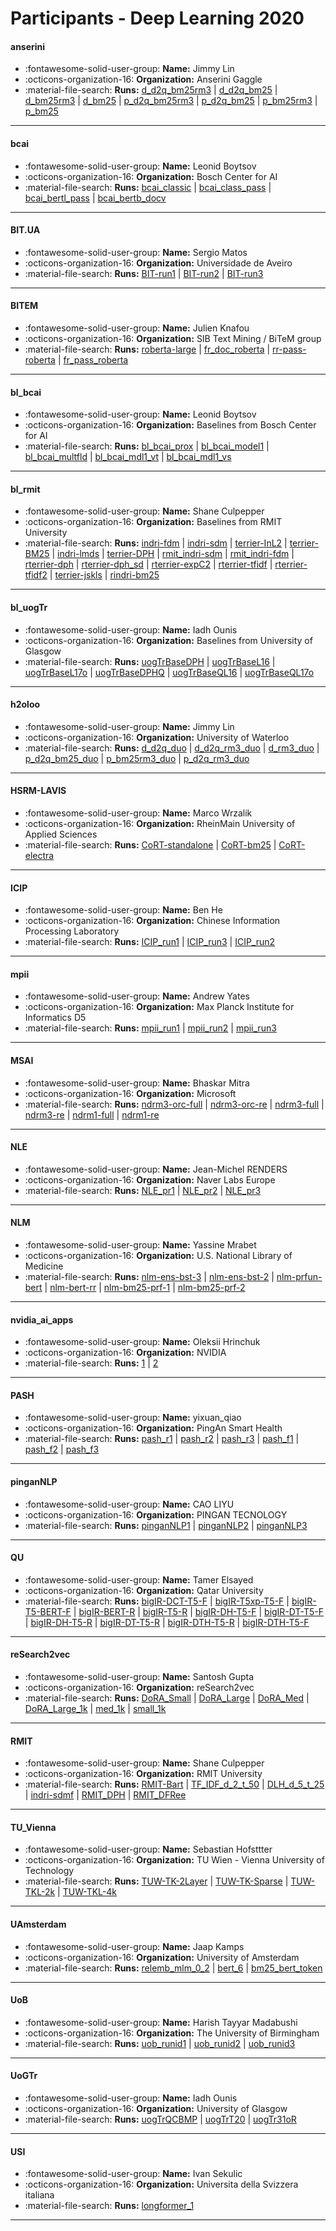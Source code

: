 # Participants - Deep Learning 2020 

#### anserini
 - :fontawesome-solid-user-group: **Name:** Jimmy Lin
 - :octicons-organization-16: **Organization:** Anserini Gaggle
 - :material-file-search: **Runs:** [d_d2q_bm25rm3](./runs.md#d_d2q_bm25rm3) | [d_d2q_bm25](./runs.md#d_d2q_bm25) | [d_bm25rm3](./runs.md#d_bm25rm3) | [d_bm25](./runs.md#d_bm25) | [p_d2q_bm25rm3](./runs.md#p_d2q_bm25rm3) | [p_d2q_bm25](./runs.md#p_d2q_bm25) | [p_bm25rm3](./runs.md#p_bm25rm3) | [p_bm25](./runs.md#p_bm25)

---
#### bcai
 - :fontawesome-solid-user-group: **Name:** Leonid Boytsov
 - :octicons-organization-16: **Organization:** Bosch Center for AI
 - :material-file-search: **Runs:** [bcai_classic](./runs.md#bcai_classic) | [bcai_class_pass](./runs.md#bcai_class_pass) | [bcai_bertl_pass](./runs.md#bcai_bertl_pass) | [bcai_bertb_docv](./runs.md#bcai_bertb_docv)

---
#### BIT.UA
 - :fontawesome-solid-user-group: **Name:** Sergio Matos
 - :octicons-organization-16: **Organization:** Universidade de Aveiro
 - :material-file-search: **Runs:** [BIT-run1](./runs.md#bit-run1) | [BIT-run2](./runs.md#bit-run2) | [BIT-run3](./runs.md#bit-run3)

---
#### BITEM
 - :fontawesome-solid-user-group: **Name:** Julien Knafou
 - :octicons-organization-16: **Organization:** SIB Text Mining / BiTeM group
 - :material-file-search: **Runs:** [roberta-large](./runs.md#roberta-large) | [fr_doc_roberta](./runs.md#fr_doc_roberta) | [rr-pass-roberta](./runs.md#rr-pass-roberta) | [fr_pass_roberta](./runs.md#fr_pass_roberta)

---
#### bl_bcai
 - :fontawesome-solid-user-group: **Name:** Leonid Boytsov
 - :octicons-organization-16: **Organization:** Baselines from Bosch Center for AI
 - :material-file-search: **Runs:** [bl_bcai_prox](./runs.md#bl_bcai_prox) | [bl_bcai_model1](./runs.md#bl_bcai_model1) | [bl_bcai_multfld](./runs.md#bl_bcai_multfld) | [bl_bcai_mdl1_vt](./runs.md#bl_bcai_mdl1_vt) | [bl_bcai_mdl1_vs](./runs.md#bl_bcai_mdl1_vs)

---
#### bl_rmit
 - :fontawesome-solid-user-group: **Name:** Shane Culpepper
 - :octicons-organization-16: **Organization:** Baselines from RMIT University
 - :material-file-search: **Runs:** [indri-fdm](./runs.md#indri-fdm) | [indri-sdm](./runs.md#indri-sdm) | [terrier-InL2](./runs.md#terrier-inl2) | [terrier-BM25](./runs.md#terrier-bm25) | [indri-lmds](./runs.md#indri-lmds) | [terrier-DPH](./runs.md#terrier-dph) | [rmit_indri-sdm](./runs.md#rmit_indri-sdm) | [rmit_indri-fdm](./runs.md#rmit_indri-fdm) | [rterrier-dph](./runs.md#rterrier-dph) | [rterrier-dph_sd](./runs.md#rterrier-dph_sd) | [rterrier-expC2](./runs.md#rterrier-expc2) | [rterrier-tfidf](./runs.md#rterrier-tfidf) | [rterrier-tfidf2](./runs.md#rterrier-tfidf2) | [terrier-jskls](./runs.md#terrier-jskls) | [rindri-bm25](./runs.md#rindri-bm25)

---
#### bl_uogTr
 - :fontawesome-solid-user-group: **Name:** Iadh Ounis
 - :octicons-organization-16: **Organization:** Baselines from University of Glasgow
 - :material-file-search: **Runs:** [uogTrBaseDPH](./runs.md#uogtrbasedph) | [uogTrBaseL16](./runs.md#uogtrbasel16) | [uogTrBaseL17o](./runs.md#uogtrbasel17o) | [uogTrBaseDPHQ](./runs.md#uogtrbasedphq) | [uogTrBaseQL16](./runs.md#uogtrbaseql16) | [uogTrBaseQL17o](./runs.md#uogtrbaseql17o)

---
#### h2oloo
 - :fontawesome-solid-user-group: **Name:** Jimmy Lin
 - :octicons-organization-16: **Organization:** University of Waterloo
 - :material-file-search: **Runs:** [d_d2q_duo](./runs.md#d_d2q_duo) | [d_d2q_rm3_duo](./runs.md#d_d2q_rm3_duo) | [d_rm3_duo](./runs.md#d_rm3_duo) | [p_d2q_bm25_duo](./runs.md#p_d2q_bm25_duo) | [p_bm25rm3_duo](./runs.md#p_bm25rm3_duo) | [p_d2q_rm3_duo](./runs.md#p_d2q_rm3_duo)

---
#### HSRM-LAVIS
 - :fontawesome-solid-user-group: **Name:** Marco Wrzalik
 - :octicons-organization-16: **Organization:** RheinMain University of Applied Sciences
 - :material-file-search: **Runs:** [CoRT-standalone](./runs.md#cort-standalone) | [CoRT-bm25](./runs.md#cort-bm25) | [CoRT-electra](./runs.md#cort-electra)

---
#### ICIP
 - :fontawesome-solid-user-group: **Name:** Ben He
 - :octicons-organization-16: **Organization:** Chinese Information Processing Laboratory
 - :material-file-search: **Runs:** [ICIP_run1](./runs.md#icip_run1) | [ICIP_run3](./runs.md#icip_run3) | [ICIP_run2](./runs.md#icip_run2)

---
#### mpii
 - :fontawesome-solid-user-group: **Name:** Andrew Yates
 - :octicons-organization-16: **Organization:** Max Planck Institute for Informatics D5
 - :material-file-search: **Runs:** [mpii_run1](./runs.md#mpii_run1) | [mpii_run2](./runs.md#mpii_run2) | [mpii_run3](./runs.md#mpii_run3)

---
#### MSAI
 - :fontawesome-solid-user-group: **Name:** Bhaskar Mitra
 - :octicons-organization-16: **Organization:** Microsoft
 - :material-file-search: **Runs:** [ndrm3-orc-full](./runs.md#ndrm3-orc-full) | [ndrm3-orc-re](./runs.md#ndrm3-orc-re) | [ndrm3-full](./runs.md#ndrm3-full) | [ndrm3-re](./runs.md#ndrm3-re) | [ndrm1-full](./runs.md#ndrm1-full) | [ndrm1-re](./runs.md#ndrm1-re)

---
#### NLE
 - :fontawesome-solid-user-group: **Name:** Jean-Michel RENDERS
 - :octicons-organization-16: **Organization:** Naver Labs Europe
 - :material-file-search: **Runs:** [NLE_pr1](./runs.md#nle_pr1) | [NLE_pr2](./runs.md#nle_pr2) | [NLE_pr3](./runs.md#nle_pr3)

---
#### NLM
 - :fontawesome-solid-user-group: **Name:** Yassine Mrabet
 - :octicons-organization-16: **Organization:** U.S. National Library of Medicine
 - :material-file-search: **Runs:** [nlm-ens-bst-3](./runs.md#nlm-ens-bst-3) | [nlm-ens-bst-2](./runs.md#nlm-ens-bst-2) | [nlm-prfun-bert](./runs.md#nlm-prfun-bert) | [nlm-bert-rr](./runs.md#nlm-bert-rr) | [nlm-bm25-prf-1](./runs.md#nlm-bm25-prf-1) | [nlm-bm25-prf-2](./runs.md#nlm-bm25-prf-2)

---
#### nvidia_ai_apps
 - :fontawesome-solid-user-group: **Name:** Oleksii Hrinchuk
 - :octicons-organization-16: **Organization:** NVIDIA
 - :material-file-search: **Runs:** [1](./runs.md#1) | [2](./runs.md#2)

---
#### PASH
 - :fontawesome-solid-user-group: **Name:** yixuan_qiao
 - :octicons-organization-16: **Organization:** PingAn Smart Health
 - :material-file-search: **Runs:** [pash_r1](./runs.md#pash_r1) | [pash_r2](./runs.md#pash_r2) | [pash_r3](./runs.md#pash_r3) | [pash_f1](./runs.md#pash_f1) | [pash_f2](./runs.md#pash_f2) | [pash_f3](./runs.md#pash_f3)

---
#### pinganNLP
 - :fontawesome-solid-user-group: **Name:** CAO LIYU
 - :octicons-organization-16: **Organization:** PINGAN TECNOLOGY
 - :material-file-search: **Runs:** [pinganNLP1](./runs.md#pingannlp1) | [pinganNLP2](./runs.md#pingannlp2) | [pinganNLP3](./runs.md#pingannlp3)

---
#### QU
 - :fontawesome-solid-user-group: **Name:** Tamer Elsayed
 - :octicons-organization-16: **Organization:** Qatar University
 - :material-file-search: **Runs:** [bigIR-DCT-T5-F](./runs.md#bigir-dct-t5-f) | [bigIR-T5xp-T5-F](./runs.md#bigir-t5xp-t5-f) | [bigIR-T5-BERT-F](./runs.md#bigir-t5-bert-f) | [bigIR-BERT-R](./runs.md#bigir-bert-r) | [bigIR-T5-R](./runs.md#bigir-t5-r) | [bigIR-DH-T5-F](./runs.md#bigir-dh-t5-f) | [bigIR-DT-T5-F](./runs.md#bigir-dt-t5-f) | [bigIR-DH-T5-R](./runs.md#bigir-dh-t5-r) | [bigIR-DT-T5-R](./runs.md#bigir-dt-t5-r) | [bigIR-DTH-T5-R](./runs.md#bigir-dth-t5-r) | [bigIR-DTH-T5-F](./runs.md#bigir-dth-t5-f)

---
#### reSearch2vec
 - :fontawesome-solid-user-group: **Name:** Santosh Gupta
 - :octicons-organization-16: **Organization:** reSearch2vec
 - :material-file-search: **Runs:** [DoRA_Small](./runs.md#dora_small) | [DoRA_Large](./runs.md#dora_large) | [DoRA_Med](./runs.md#dora_med) | [DoRA_Large_1k](./runs.md#dora_large_1k) | [med_1k](./runs.md#med_1k) | [small_1k](./runs.md#small_1k)

---
#### RMIT
 - :fontawesome-solid-user-group: **Name:** Shane Culpepper
 - :octicons-organization-16: **Organization:** RMIT University
 - :material-file-search: **Runs:** [RMIT-Bart](./runs.md#rmit-bart) | [TF_IDF_d_2_t_50](./runs.md#tf_idf_d_2_t_50) | [DLH_d_5_t_25](./runs.md#dlh_d_5_t_25) | [indri-sdmf](./runs.md#indri-sdmf) | [RMIT_DPH](./runs.md#rmit_dph) | [RMIT_DFRee](./runs.md#rmit_dfree)

---
#### TU_Vienna
 - :fontawesome-solid-user-group: **Name:** Sebastian Hofsttter
 - :octicons-organization-16: **Organization:** TU Wien - Vienna University of Technology
 - :material-file-search: **Runs:** [TUW-TK-2Layer](./runs.md#tuw-tk-2layer) | [TUW-TK-Sparse](./runs.md#tuw-tk-sparse) | [TUW-TKL-2k](./runs.md#tuw-tkl-2k) | [TUW-TKL-4k](./runs.md#tuw-tkl-4k)

---
#### UAmsterdam
 - :fontawesome-solid-user-group: **Name:** Jaap Kamps
 - :octicons-organization-16: **Organization:** University of Amsterdam
 - :material-file-search: **Runs:** [relemb_mlm_0_2](./runs.md#relemb_mlm_0_2) | [bert_6](./runs.md#bert_6) | [bm25_bert_token](./runs.md#bm25_bert_token)

---
#### UoB
 - :fontawesome-solid-user-group: **Name:** Harish Tayyar Madabushi
 - :octicons-organization-16: **Organization:** The University of Birmingham
 - :material-file-search: **Runs:** [uob_runid1](./runs.md#uob_runid1) | [uob_runid2](./runs.md#uob_runid2) | [uob_runid3](./runs.md#uob_runid3)

---
#### UoGTr
 - :fontawesome-solid-user-group: **Name:** Iadh Ounis
 - :octicons-organization-16: **Organization:** University of Glasgow
 - :material-file-search: **Runs:** [uogTrQCBMP](./runs.md#uogtrqcbmp) | [uogTrT20](./runs.md#uogtrt20) | [uogTr31oR](./runs.md#uogtr31or)

---
#### USI
 - :fontawesome-solid-user-group: **Name:** Ivan Sekulic
 - :octicons-organization-16: **Organization:** Universita della Svizzera italiana
 - :material-file-search: **Runs:** [longformer_1](./runs.md#longformer_1)

---
